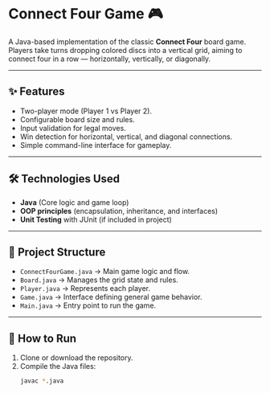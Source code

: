 # Connect Four Game 🎮

A Java-based implementation of the classic **Connect Four** board game.  
Players take turns dropping colored discs into a vertical grid, aiming to connect four in a row — horizontally, vertically, or diagonally.

---

## ✨ Features
- Two-player mode (Player 1 vs Player 2).
- Configurable board size and rules.
- Input validation for legal moves.
- Win detection for horizontal, vertical, and diagonal connections.
- Simple command-line interface for gameplay.

---

## 🛠️ Technologies Used
- **Java** (Core logic and game loop)
- **OOP principles** (encapsulation, inheritance, and interfaces)
- **Unit Testing** with JUnit (if included in project)

---

## 📂 Project Structure
- `ConnectFourGame.java` → Main game logic and flow.
- `Board.java` → Manages the grid state and rules.
- `Player.java` → Represents each player.
- `Game.java` → Interface defining general game behavior.
- `Main.java` → Entry point to run the game.

---

## 🚀 How to Run
1. Clone or download the repository.
2. Compile the Java files:
   ```bash
   javac *.java
